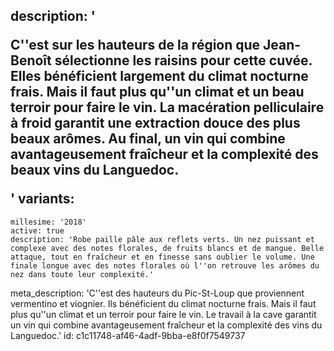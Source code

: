 description: '<p>C''est sur les hauteurs de la région que Jean-Benoît sélectionne les raisins pour cette cuvée. Elles bénéficient largement du climat nocturne frais. Mais il faut plus qu''un climat et un beau terroir pour faire le vin. La macération pelliculaire à froid garantit une extraction douce des plus beaux arômes. Au final, un vin qui combine avantageusement fraîcheur et la complexité des beaux vins du Languedoc.</p>'
variants:
  -
    millesime: '2018'
    active: true
    description: 'Robe paille pâle aux reflets verts. Un nez puissant et complexe avec des notes florales, de fruits blancs et de mangue. Belle attaque, tout en fraîcheur et en finesse sans oublier le volume. Une finale longue avec des notes florales où l''on retrouve les arômes du nez dans toute leur complexité.'
meta_description: 'C''est des hauteurs du Pic-St-Loup que proviennent vermentino et viognier. Ils bénéficient du climat nocturne frais. Mais il faut plus qu''un climat et un terroir pour faire le vin. Le travail à la cave garantit un vin qui combine avantageusement fraîcheur et la complexité des vins du Languedoc.'
id: c1c11748-af46-4adf-9bba-e8f0f7549737
